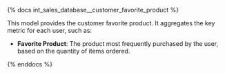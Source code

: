 {% docs int_sales_database__customer_favorite_product %}

This model provides the customer favorite product. It aggregates the key metric for each user, such as:

- **Favorite Product**: The product most frequently purchased by the user, based on the quantity of items ordered.

{% enddocs %}
